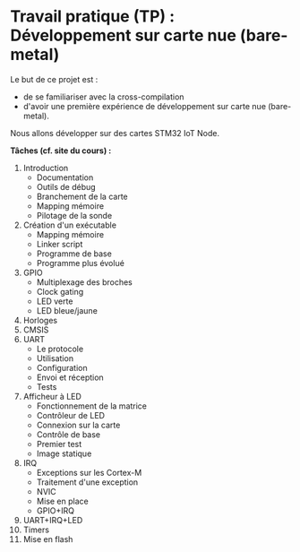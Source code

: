 # Travail pratique (TP) : Développement sur carte nue (bare-metal)

Le but de ce projet est :

- de se familiariser avec la cross-compilation
- d'avoir une première expérience de développement sur carte nue (bare-metal).

Nous allons développer sur des cartes STM32 IoT Node.


**Tâches (cf. site du cours) :**

1. Introduction
    - Documentation
    - Outils de débug
    - Branchement de la carte
    - Mapping mémoire
    - Pilotage de la sonde
2. Création d'un exécutable
    - Mapping mémoire
    - Linker script
    - Programme de base
    - Programme plus évolué
3. GPIO
    - Multiplexage des broches
    - Clock gating
    - LED verte
    - LED bleue/jaune
4. Horloges
5. CMSIS
6. UART
    - Le protocole
    - Utilisation
    - Configuration
    - Envoi et réception
    - Tests
7. Afficheur à LED
    - Fonctionnement de la matrice
    - Contrôleur de LED
    - Connexion sur la carte
    - Contrôle de base
    - Premier test
    - Image statique
8. IRQ
    - Exceptions sur les Cortex-M
    - Traitement d'une exception
    - NVIC
    - Mise en place
    - GPIO+IRQ
9. UART+IRQ+LED
10. Timers
11. Mise en flash
